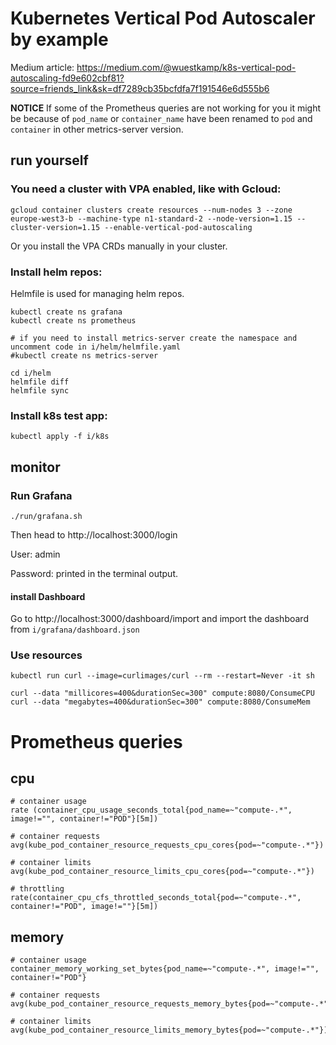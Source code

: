 # Kubernetes Vertical Pod Autoscaler by example

Medium article: https://medium.com/@wuestkamp/k8s-vertical-pod-autoscaling-fd9e602cbf81?source=friends_link&sk=df7289cb35bcfdfa7f191546e6d555b6

**NOTICE**
If some of the Prometheus queries are not working for you it might be because of `pod_name` or `container_name` have been renamed to `pod` and `container` in other metrics-server version.



## run yourself

### You need a cluster with VPA enabled, like with Gcloud:
```
gcloud container clusters create resources --num-nodes 3 --zone europe-west3-b --machine-type n1-standard-2 --node-version=1.15 --cluster-version=1.15 --enable-vertical-pod-autoscaling
```
Or you install the VPA CRDs manually in your cluster.


### Install helm repos:
Helmfile is used for managing helm repos.
```
kubectl create ns grafana
kubectl create ns prometheus

# if you need to install metrics-server create the namespace and uncomment code in i/helm/helmfile.yaml
#kubectl create ns metrics-server

cd i/helm
helmfile diff
helmfile sync
```

### Install k8s test app:
```
kubectl apply -f i/k8s
```


## monitor

### Run Grafana
```
./run/grafana.sh
```
Then head to http://localhost:3000/login

User: admin

Password: printed in the terminal output.

#### install Dashboard
Go to http://localhost:3000/dashboard/import and import the dashboard from `i/grafana/dashboard.json`



### Use resources
```
kubectl run curl --image=curlimages/curl --rm --restart=Never -it sh

curl --data "millicores=400&durationSec=300" compute:8080/ConsumeCPU
curl --data "megabytes=400&durationSec=300" compute:8080/ConsumeMem
```



# Prometheus queries

## cpu
```
# container usage
rate (container_cpu_usage_seconds_total{pod_name=~"compute-.*", image!="", container!="POD"}[5m])

# container requests
avg(kube_pod_container_resource_requests_cpu_cores{pod=~"compute-.*"})

# container limits
avg(kube_pod_container_resource_limits_cpu_cores{pod=~"compute-.*"})

# throttling
rate(container_cpu_cfs_throttled_seconds_total{pod=~"compute-.*", container!="POD", image!=""}[5m])
```

## memory
```
# container usage
container_memory_working_set_bytes{pod_name=~"compute-.*", image!="", container!="POD"}

# container requests
avg(kube_pod_container_resource_requests_memory_bytes{pod=~"compute-.*"})

# container limits
avg(kube_pod_container_resource_limits_memory_bytes{pod=~"compute-.*"})
```
